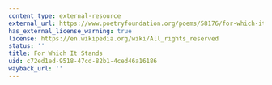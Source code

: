 ```yaml
---
content_type: external-resource
external_url: https://www.poetryfoundation.org/poems/58176/for-which-it-stands
has_external_license_warning: true
license: https://en.wikipedia.org/wiki/All_rights_reserved
status: ''
title: For Which It Stands
uid: c72ed1ed-9518-47cd-82b1-4ced46a16186
wayback_url: ''
---
```

